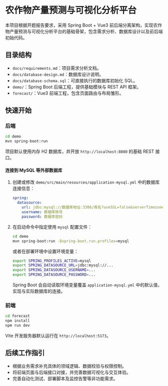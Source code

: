 # 农作物产量预测与可视化分析平台

本项目根据开题报告要求，采用 Spring Boot + Vue3 前后端分离架构，实现农作物产量预测与可视化分析平台的基础骨架，包含需求分析、数据库设计以及前后端初始代码。

## 目录结构

- `docs/requirements.md`：项目需求分析文档。
- `docs/database-design.md`：数据库设计说明。
- `docs/database-schema.sql`：可直接执行的数据库初始化 SQL。
- `demo/`：Spring Boot 后端工程，提供基础模块与 REST API 框架。
- `forecast/`：Vue3 前端工程，包含页面路由与布局雏形。

## 快速开始

### 后端

```bash
cd demo
mvn spring-boot:run
```

项目默认使用内存 H2 数据库，并开放 `http://localhost:8080` 的基础 REST 接口。

#### 连接到 MySQL 等外部数据库

1. 创建或修改 `demo/src/main/resources/application-mysql.yml` 中的数据库连接信息：

   ```yaml
   spring:
     datasource:
       url: jdbc:mysql://数据库地址:3306/库名?useSSL=false&serverTimezone=Asia/Shanghai&characterEncoding=UTF-8
       username: 数据库账号
       password: 数据库密码
   ```

2. 在启动命令中指定使用 `mysql` 配置文件：

   ```bash
   cd demo
   mvn spring-boot:run -Dspring-boot.run.profiles=mysql
   ```

   或者在部署环境中设置环境变量：

   ```bash
   export SPRING_PROFILES_ACTIVE=mysql
   export SPRING_DATASOURCE_URL=jdbc:mysql://...
   export SPRING_DATASOURCE_USERNAME=...
   export SPRING_DATASOURCE_PASSWORD=...
   ```

   Spring Boot 会自动读取环境变量覆盖 `application-mysql.yml` 中的默认值，实现与实际数据库的连接。

### 前端

```bash
cd forecast
npm install
npm run dev
```

Vite 开发服务器默认运行在 `http://localhost:5173`。

## 后续工作指引

- 根据业务需求补充具体的领域逻辑、数据校验与权限控制。
- 将前端页面与后端接口对接，并完善数据可视化与交互体验。
- 完善自动化测试、部署脚本及监控告警等非功能需求。
